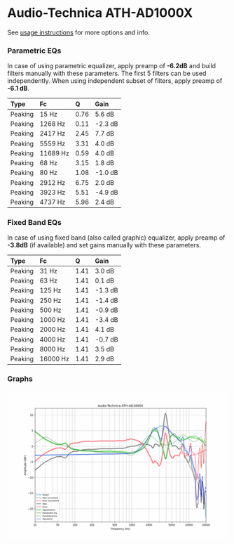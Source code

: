 # Audio-Technica ATH-AD1000X
See [usage instructions](https://github.com/jaakkopasanen/AutoEq#usage) for more options and info.

### Parametric EQs
In case of using parametric equalizer, apply preamp of **-6.2dB** and build filters manually
with these parameters. The first 5 filters can be used independently.
When using independent subset of filters, apply preamp of **-6.1 dB**.

| Type    | Fc       |    Q | Gain    |
|:--------|:---------|:-----|:--------|
| Peaking | 15 Hz    | 0.76 | 5.6 dB  |
| Peaking | 1268 Hz  | 0.11 | -2.3 dB |
| Peaking | 2417 Hz  | 2.45 | 7.7 dB  |
| Peaking | 5559 Hz  | 3.31 | 4.0 dB  |
| Peaking | 11689 Hz | 0.59 | 4.0 dB  |
| Peaking | 68 Hz    | 3.15 | 1.8 dB  |
| Peaking | 80 Hz    | 1.08 | -1.0 dB |
| Peaking | 2912 Hz  | 6.75 | 2.0 dB  |
| Peaking | 3923 Hz  | 5.51 | -4.9 dB |
| Peaking | 4737 Hz  | 5.96 | 2.4 dB  |

### Fixed Band EQs
In case of using fixed band (also called graphic) equalizer, apply preamp of **-3.8dB**
(if available) and set gains manually with these parameters.

| Type    | Fc       |    Q | Gain    |
|:--------|:---------|:-----|:--------|
| Peaking | 31 Hz    | 1.41 | 3.0 dB  |
| Peaking | 63 Hz    | 1.41 | 0.1 dB  |
| Peaking | 125 Hz   | 1.41 | -1.3 dB |
| Peaking | 250 Hz   | 1.41 | -1.4 dB |
| Peaking | 500 Hz   | 1.41 | -0.9 dB |
| Peaking | 1000 Hz  | 1.41 | -3.4 dB |
| Peaking | 2000 Hz  | 1.41 | 4.1 dB  |
| Peaking | 4000 Hz  | 1.41 | -0.7 dB |
| Peaking | 8000 Hz  | 1.41 | 3.5 dB  |
| Peaking | 16000 Hz | 1.41 | 2.9 dB  |

### Graphs
![](./Audio-Technica%20ATH-AD1000X.png)